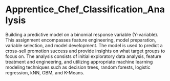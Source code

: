 # Apprentice_Chef_Classification_Analysis
Building a predictive model on a binomial response variable (Y-variable). This assignment encompasses feature engineering, model preparation, variable selection, and model development. The model is used to predict a cross-sell promotion success and provide insights on what target groups to focus on. The analysis consists of initial exploratory data analysis, feature treatment and engineering, and utilizing appropriate machine learning modeling techniques such as decision trees, random forests, logistic regression, kNN, GBM, and K-Means.
